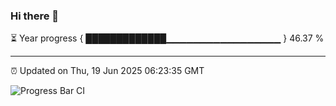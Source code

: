 ### Hi there 👋

⏳ Year progress { █████████████▁▁▁▁▁▁▁▁▁▁▁▁▁▁▁▁▁ } 46.37 %

---

⏰ Updated on Thu, 19 Jun 2025 06:23:35 GMT

![Progress Bar CI](https://github.com/liununu/liununu/workflows/Progress%20Bar%20CI/badge.svg)
